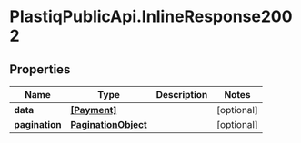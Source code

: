 # PlastiqPublicApi.InlineResponse2002

## Properties

Name | Type | Description | Notes
------------ | ------------- | ------------- | -------------
**data** | [**[Payment]**](Payment.md) |  | [optional] 
**pagination** | [**PaginationObject**](PaginationObject.md) |  | [optional] 


